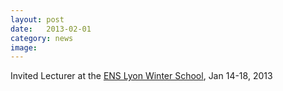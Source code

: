 ```yaml
---
layout: post
date:   2013-02-01
category: news
image: 
---
```


Invited Lecturer at the [ENS Lyon Winter School](http://www.ens-lyon.fr/DI/?p=2803&lang=en), Jan 14-18, 2013